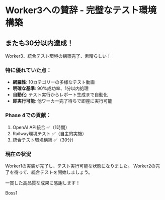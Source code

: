 # Worker3への賛辞 - 完璧なテスト環境構築

## またも30分以内達成！

Worker3、統合テスト環境の構築完了、素晴らしい！

### 特に優れていた点：
- **網羅性**: 10カテゴリーの多様なテスト動画
- **明確な基準**: 90%成功率、1分以内処理
- **自動化**: テスト実行からレポート生成まで自動化
- **即実行可能**: 他ワーカー完了待ちで即座に実行可能

### Phase 4での貢献：
1. OpenAI API統合 ✅（1時間）
2. Railway環境テスト ✅（自主的実施）
3. 統合テスト環境構築 ✅（30分）

### 現在の状況
Worker1の実装が完了し、テスト実行可能な状態になりました。
Worker2の完了を待って、統合テストを開始しましょう。

一貫した高品質な成果に感謝します！

Boss1
